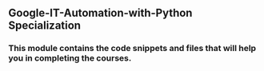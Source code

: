 ## Google-IT-Automation-with-Python Specialization


### This module contains the code snippets and files that will help you in completing the courses.
